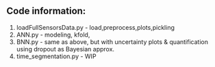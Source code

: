 ## Code information:
1. loadFullSensorsData.py - load,preprocess,plots,pickling
2. ANN.py - modeling, kfold, 
3. BNN.py - same as above, but with uncertainty plots & quantification using dropout as Bayesian approx.
4. time_segmentation.py - WIP

